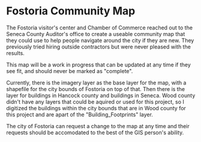# Fostoria Community Map
The Fostoria visitor's center and Chamber of Commerce reached out to the Seneca County Auditor's office to create a useable community map that they could use to help people navigate around the city if they are new. They previously tried hiring outside contractors but were never pleased with the results.

This map will be a work in progress that can be updated at any time if they see fit, and should never be marked as "complete".

Currently, there is the imagery layer as the base layer for the map, with a shapefile for the city bounds of Fostoria on top of that. Then there is the layer for buildings in Hancock county and buildings in Seneca. Wood county didn't have any layers that could be aquired or used for this project, so I digitized the buildings within the city bounds that are in Wood county for this project and are apart of the "Building_Footprints" layer.

The city of Fostoria can request a change to the map at any time and their requests should be accomodated to the best of the GIS person's ability.

